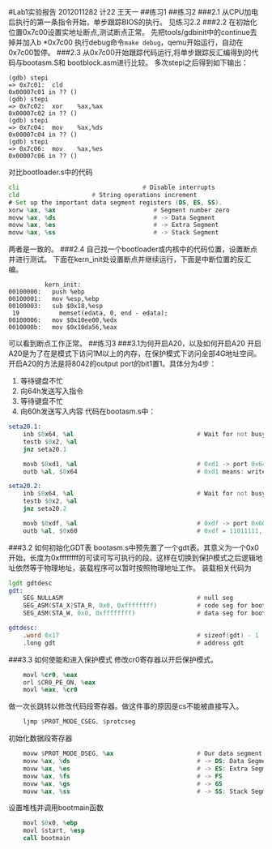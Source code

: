 #Lab1实验报告
2012011282 计22 王天一
##练习1
##练习2
###2.1 从CPU加电后执行的第一条指令开始，单步跟踪BIOS的执行。
见练习2.2
###2.2 在初始化位置0x7c00设置实地址断点,测试断点正常。
先把tools/gdbinit中的continue去掉并加入b *0x7c00
执行debug命令```make debug```，qemu开始运行，自动在0x7c00暂停。
###2.3 从0x7c00开始跟踪代码运行,将单步跟踪反汇编得到的代码与bootasm.S和 bootblock.asm进行比较。
多次stepi之后得到如下输出：
```gdb
(gdb) stepi
=> 0x7c01:	cld    
0x00007c01 in ?? ()
(gdb) stepi
=> 0x7c02:	xor    %ax,%ax
0x00007c02 in ?? ()
(gdb) stepi
=> 0x7c04:	mov    %ax,%ds
0x00007c04 in ?? ()
(gdb) stepi
=> 0x7c06:	mov    %ax,%es
0x00007c06 in ?? ()
```
对比bootloader.s中的代码
```asm
cli                                  # Disable interrupts
cld                    # String operations increment
# Set up the important data segment registers (DS, ES, SS).
xorw %ax, %ax                           # Segment number zero
movw %ax, %ds                           # -> Data Segment
movw %ax, %es                           # -> Extra Segment
movw %ax, %ss                           # -> Stack Segment
```
两者是一致的。
###2.4 自己找一个bootloader或内核中的代码位置，设置断点并进行测试。
下面在kern_init处设置断点并继续运行，下面是中断位置的反汇编。
```gdb
          kern_init:
00100000:   push %ebp
00100001:   mov %esp,%ebp
00100003:   sub $0x18,%esp
 19           memset(edata, 0, end - edata);
00100006:   mov $0x10ee00,%edx
0010000b:   mov $0x10da56,%eax
```
可以看到断点工作正常。
##练习3
###3.1为何开启A20，以及如何开启A20
开启A20是为了在是模式下访问1M以上的内存，在保护模式下访问全部4G地址空间。
开启A20的方法是将8042的output port的bit1置1。具体分为4步：
1. 等待键盘不忙
2. 向64h发送写入指令
3. 等待键盘不忙
4. 向60h发送写入内容
代码在bootasm.s中：
```asm
seta20.1:
    inb $0x64, %al                                  # Wait for not busy(8042 input buffer empty).
    testb $0x2, %al
    jnz seta20.1

    movb $0xd1, %al                                 # 0xd1 -> port 0x64
    outb %al, $0x64                                 # 0xd1 means: write data to 8042's P2 port

seta20.2:
    inb $0x64, %al                                  # Wait for not busy(8042 input buffer empty).
    testb $0x2, %al
    jnz seta20.2

    movb $0xdf, %al                                 # 0xdf -> port 0x60
    outb %al, $0x60                                 # 0xdf = 11011111, means set P2's A20 bit(the 1 bit) to 1
```
###3.2 如何初始化GDT表
bootasm.s中预先置了一个gdt表。其意义为一个0x0开始，长度为0xffffffff的可读可写可执行的段。这样在切换到保护模式之后逻辑地址依然等于物理地址，装载程序可以暂时按照物理地址工作。
装载相关代码为
```asm
lgdt gdtdesc
gdt:
    SEG_NULLASM                                     # null seg
    SEG_ASM(STA_X|STA_R, 0x0, 0xffffffff)           # code seg for bootloader and kernel
    SEG_ASM(STA_W, 0x0, 0xffffffff)                 # data seg for bootloader and kernel

gdtdesc:
    .word 0x17                                      # sizeof(gdt) - 1
    .long gdt                                       # address gdt
```
###3.3 如何使能和进入保护模式
修改cr0寄存器以开启保护模式。
```asm
    movl %cr0, %eax
    orl $CR0_PE_ON, %eax
    movl %eax, %cr0
```
做一次长跳转以修改代码段寄存器。做这件事的原因是cs不能被直接写入。
```asm
    ljmp $PROT_MODE_CSEG, $protcseg
```
初始化数据段寄存器
```asm
    movw $PROT_MODE_DSEG, %ax                       # Our data segment selector
    movw %ax, %ds                                   # -> DS: Data Segment
    movw %ax, %es                                   # -> ES: Extra Segment
    movw %ax, %fs                                   # -> FS
    movw %ax, %gs                                   # -> GS
    movw %ax, %ss                                   # -> SS: Stack Segment
```
设置堆栈并调用bootmain函数
```asm
    movl $0x0, %ebp
    movl $start, %esp
    call bootmain
```
